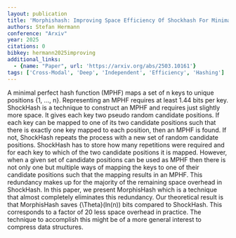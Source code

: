 ```yaml
---
layout: publication
title: 'Morphishash: Improving Space Efficiency Of Shockhash For Minimal Perfect Hashing'
authors: Stefan Hermann
conference: "Arxiv"
year: 2025
citations: 0
bibkey: hermann2025improving
additional_links:
  - {name: "Paper", url: 'https://arxiv.org/abs/2503.10161'}
tags: ['Cross-Modal', 'Deep', 'Independent', 'Efficiency', 'Hashing']
---
```

A minimal perfect hash function (MPHF) maps a set of n keys to unique
positions \{1, ..., n\}. Representing an MPHF requires at least 1.44 bits per
key. ShockHash is a technique to construct an MPHF and requires just slightly
more space. It gives each key two pseudo random candidate positions. If each
key can be mapped to one of its two candidate positions such that there is
exactly one key mapped to each position, then an MPHF is found. If not,
ShockHash repeats the process with a new set of random candidate positions.
ShockHash has to store how many repetitions were required and for each key to
which of the two candidate positions it is mapped. However, when a given set of
candidate positions can be used as MPHF then there is not only one but multiple
ways of mapping the keys to one of their candidate positions such that the
mapping results in an MPHF. This redundancy makes up for the majority of the
remaining space overhead in ShockHash. In this paper, we present MorphisHash
which is a technique that almost completely eliminates this redundancy. Our
theoretical result is that MorphisHash saves \{\Theta\}(ln(n)) bits compared to
ShockHash. This corresponds to a factor of 20 less space overhead in practice.
The technique to accomplish this might be of a more general interest to
compress data structures.
